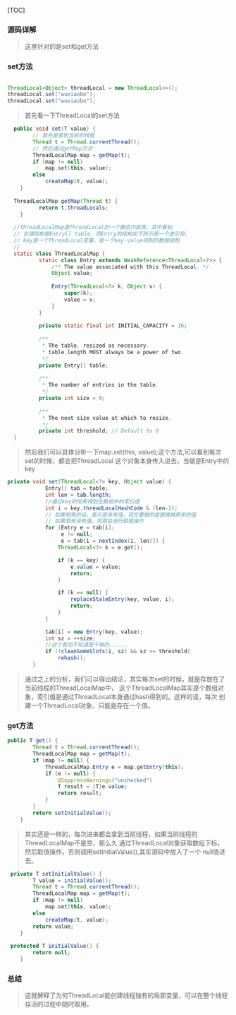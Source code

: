 [TOC]
### 源码详解

>这里针对的是set和get方法

### set方法
```java

ThreadLocal<Object> threadLocal = new ThreadLocal<>();
threadLocal.set("wuxiaobo");
threadLocal.set("wuxiaobo");
```

>首先看一下ThreadLocal的set方法

```java
  public void set(T value) {
        // 首先是拿到当前的线程
        Thread t = Thread.currentThread();
        // 然后通过getMap方法
        ThreadLocalMap map = getMap(t);
        if (map != null)
            map.set(this, value);
        else
            createMap(t, value);
    }
    
  ThreadLocalMap getMap(Thread t) {
          return t.threadLocals;
    }  
    
  //ThreadLocalMap是ThreadLocal的一个静态内部类，其中看到
  // 存储结构是Entry[] table，而Entry的结构如下所示是一个虚引用，
  // key是一个ThreadLocal变量，是一个key-value结构的数据结构
  //    
  static class ThreadLocalMap {
          static class Entry extends WeakReference<ThreadLocal<?>> {
              /** The value associated with this ThreadLocal. */
              Object value;
  
              Entry(ThreadLocal<?> k, Object v) {
                  super(k);
                  value = v;
              }
          }
          
          private static final int INITIAL_CAPACITY = 16;
  
          /**
           * The table, resized as necessary.
           * table.length MUST always be a power of two.
           */
          private Entry[] table;
  
          /**
           * The number of entries in the table.
           */
          private int size = 0;
  
          /**
           * The next size value at which to resize.
           */
          private int threshold; // Default to 0
  }
```

>然后我们可以具体分析一下map.set(this, value);这个方法,可以看到每次set的时候，都会把ThreadLocal
这个对象本身传入进去，当做是Entry中的key
```java
private void set(ThreadLocal<?> key, Object value) {
            Entry[] tab = table;
            int len = tab.length;
            //通过key的哈希得到在数组中的索引值
            int i = key.threadLocalHashCode & (len-1);
            // 如果相等的话，表示原来有值，现在要做的是替换掉原来的值
            // 如果原来没有值，则就会进行赋值操作
            for (Entry e = tab[i];
                 e != null;
                 e = tab[i = nextIndex(i, len)]) {
                ThreadLocal<?> k = e.get();

                if (k == key) {
                    e.value = value;
                    return;
                }

                if (k == null) {
                    replaceStaleEntry(key, value, i);
                    return;
                }
            }

            tab[i] = new Entry(key, value);
            int sz = ++size;
            //这个我也不知道是干嘛的......
            if (!cleanSomeSlots(i, sz) && sz >= threshold)
                rehash();
        }
```
>通过之上的分析，我们可以得出结论，其实每次set的时候，就是存放在了当前线程的ThreadLocalMap中，
这个ThreadLocalMap其实是个数组对象，索引值是通过ThreadLocal本身通过hash得到的。这样的话，每次
创建一个ThreadLocal对象，只能是存在一个值。

### get方法
```java
public T get() {
        Thread t = Thread.currentThread();
        ThreadLocalMap map = getMap(t);
        if (map != null) {
            ThreadLocalMap.Entry e = map.getEntry(this);
            if (e != null) {
                @SuppressWarnings("unchecked")
                T result = (T)e.value;
                return result;
            }
        }
        return setInitialValue();
    }
```
>其实还是一样的，每次进来都会拿到当前线程，如果当前线程的ThreadLocalMap不是空，那么久
通过ThreadLocal对象获取数组下标，然后取值操作。否则调用setInitialValue(),其实源码中放入了一个
null值进去。
```java
 private T setInitialValue() {
        T value = initialValue();
        Thread t = Thread.currentThread();
        ThreadLocalMap map = getMap(t);
        if (map != null)
            map.set(this, value);
        else
            createMap(t, value);
        return value;
    }
    
 protected T initialValue() {
        return null;
    }
```


### 总结
>这就解释了为何ThreadLocal能创建线程独有的局部变量，可以在整个线程存活的过程中随时取用。
